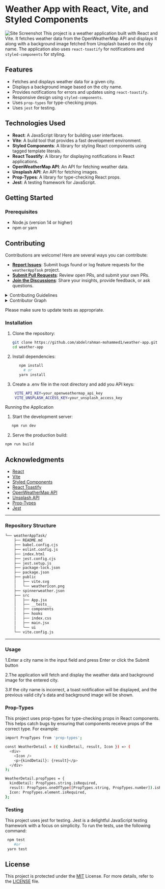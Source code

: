 # Weather App with React, Vite, and Styled Components

![Site Screenshot]('https://github.com/abdelrahman-mohammed1/weatherAppTask/blob/main/src/assets/screenshot.jpg')
This project is a weather application built with React and Vite. It fetches weather data from the OpenWeatherMap API and displays it along with a background image fetched from Unsplash based on the city name. The application also uses `react-toastify` for notifications and `styled-components` for styling.

## Features

- Fetches and displays weather data for a given city.
- Displays a background image based on the city name.
- Provides notifications for errors and updates using `react-toastify`.
- Responsive design using `styled-components`.
- Uses `prop-types` for type-checking props.
- Uses `jest` for testing.

## Technologies Used

- **React**: A JavaScript library for building user interfaces.
- **Vite**: A build tool that provides a fast development environment.
- **Styled Components**: A library for styling React components using tagged template literals.
- **React Toastify**: A library for displaying notifications in React applications.
- **OpenWeatherMap API**: An API for fetching weather data.
- **Unsplash API**: An API for fetching images.
- **Prop-Types**: A library for type-checking React props.
- **Jest**: A testing framework for JavaScript.

## Getting Started

### Prerequisites

- Node.js (version 14 or higher)
- npm or yarn

## Contributing

Contributions are welcome! Here are several ways you can contribute:

- **[Report Issues](https://github.com/abdelrahman-mohammed1/weatherAppTask/issues)**: Submit bugs found or log feature requests for the `weatherAppTask` project.
- **[Submit Pull Requests](https://github.com/abdelrahman-mohammed1/weatherAppTask/blob/main/CONTRIBUTING.md)**: Review open PRs, and submit your own PRs.
- **[Join the Discussions](https://github.com/abdelrahman-mohammed1/weatherAppTask/discussions)**: Share your insights, provide feedback, or ask questions.

<details closed>
<summary>Contributing Guidelines</summary>

1. **Fork the Repository**: Start by forking the project repository to your github account.
2. **Clone Locally**: Clone the forked repository to your local machine using a git client.
   ```sh
   git clone https://github.com/abdelrahman-mohammed1/weatherAppTask
   ```
3. **Create a New Branch**: Always work on a new branch, giving it a descriptive name.
   ```sh
   git checkout -b new-feature-x
   ```
4. **Make Your Changes**: Develop and test your changes locally.
5. **Commit Your Changes**: Commit with a clear message describing your updates.
   ```sh
   git commit -m 'Implemented new feature x.'
   ```
6. **Push to github**: Push the changes to your forked repository.
   ```sh
   git push origin new-feature-x
   ```
7. **Submit a Pull Request**: Create a PR against the original project repository. Clearly describe the changes and their motivations.
8. **Review**: Once your PR is reviewed and approved, it will be merged into the main branch. Congratulations on your contribution!
</details>

<details closed>
<summary>Contributor Graph</summary>
<br>
<p align="left">
   <a href="https://github.com{/abdelrahman-mohammed1/weatherAppTask/}graphs/contributors">
      <img src="https://contrib.rocks/image?repo=abdelrahman-mohammed1/weatherAppTask">
   </a>
</p>
</details>

Please make sure to update tests as appropriate.

### Installation

1. Clone the repository:
   ```bash
   git clone https://github.com/abdelrahman-mohammed1/weather-app.git
   cd weather-app
   ```
2. Install dependencies:
   ```bash
      npm install
        # or
      yarn install
   ```
3. Create a .env file in the root directory and add you API keys:

   ```bash
    VITE_API_KEY=your_openweathermap_api_key
    VITE_UNSPLASH_ACCESS_KEY=your_unsplash_access_key
   ```

Running the Application

1.  Start the development server:

```bash
   npm run dev
```

2.  Serve the production build:

```bash
npm run build
```

## Acknowledgments

- [React]('https://react.dev/learn')
- [Vite]('https://vite.dev/')
- [Styled Components]('https://styled-components.com/')
- [React Toastify]('https://fkhadra.github.io/react-toastify/introduction')
- [OpenWeatherMap API]('https://openweathermap.org/api')
- [Unsplash API]('https://unsplash.com/developers')
- [Prop-Types]('https://www.npmjs.com/package/prop-types')
- [Jest]('https://jestjs.io/')

---

### Repository Structure

```sh
└── weatherAppTask/
    ├── README.md
    ├── babel.config.cjs
    ├── eslint.config.js
    ├── index.html
    ├── jest.config.cjs
    ├── jest.setup.js
    ├── package-lock.json
    ├── package.json
    ├── public
    │   ├── vite.svg
    │   └── weatherIcon.png
    ├── spinnerweather.json
    ├── src
    │   ├── App.jsx
    │   ├── __tests__
    │   ├── components
    │   ├── hooks
    │   ├── index.css
    │   ├── main.jsx
    │   └── ui
    └── vite.config.js
```

---

### Usage

1.Enter a city name in the input field and press Enter or click the Submit button

2.The application will fetch and display the weather data and background image for the entered city.

3.If the city name is incorrect, a toast notification will be displayed, and the previous valid city's data and background image will be shown.

### Prop-Types

This project uses prop-types for type-checking props in React components. This helps catch bugs by ensuring that components receive props of the correct type. For example:

```bash
import PropTypes from 'prop-types';

const WeatherDetail = ({ kindDetail, result, Icon }) => (
  <div>
    <Icon />
    <p>{kindDetail}: {result}</p>
  </div>
);

WeatherDetail.propTypes = {
  kindDetail: PropTypes.string.isRequired,
  result: PropTypes.oneOfType([PropTypes.string, PropTypes.number]).isRequired,
  Icon: PropTypes.element.isRequired,
};

```

### Testing

This project uses jest for testing. Jest is a delightful JavaScript testing framework with a focus on simplicity. To run the tests, use the following command:

```bash
 npm test
    #or
 yarn test
```

## License

This project is protected under the [MIT](https://choosealicense.com/licenses) License. For more details, refer to the [LICENSE](https://choosealicense.com/licenses/) file.
